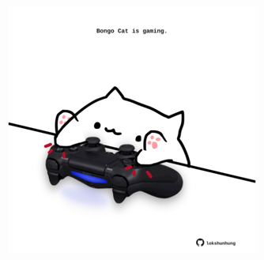 <!-- built at 04/02/2022, 09:00:48 UTC -->
<p align="center">
  <img width="500" height="500" src="./ReadmeImage.svg">
</p>
